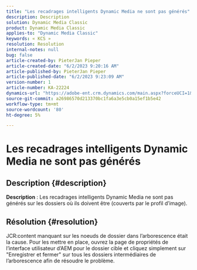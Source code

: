 ```yaml
---
title: "Les recadrages intelligents Dynamic Media ne sont pas générés"
description: Description
solution: Dynamic Media Classic
product: Dynamic Media Classic
applies-to: "Dynamic Media Classic"
keywords: « KCS »
resolution: Resolution
internal-notes: null
bug: false
article-created-by: PieterJan Pieper
article-created-date: "6/2/2023 9:20:16 AM"
article-published-by: PieterJan Pieper
article-published-date: "6/2/2023 9:23:09 AM"
version-number: 1
article-number: KA-22224
dynamics-url: "https://adobe-ent.crm.dynamics.com/main.aspx?forceUCI=1&pagetype=entityrecord&etn=knowledgearticle&id=5d084fae-2601-ee11-8f6e-6045bd006e5a"
source-git-commit: a26986570d213370bc1fa6a3e5cb0a15ef1b5e42
workflow-type: tm+mt
source-wordcount: '80'
ht-degree: 5%

---
```


# Les recadrages intelligents Dynamic Media ne sont pas générés

## Description {#description}


<b>Description</b> : Les recadrages intelligents Dynamic Media ne sont pas générés sur les dossiers où ils doivent être (couverts par le profil d’image).


## Résolution {#resolution}


JCR:content manquant sur les noeuds de dossier dans l’arborescence était la cause. Pour les mettre en place, ouvrez la page de propriétés de l’interface utilisateur d’AEM pour le dossier cible et cliquez simplement sur &quot;Enregistrer et fermer&quot; sur tous les dossiers intermédiaires de l’arborescence afin de résoudre le problème.
